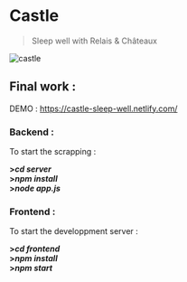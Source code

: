 # Castle

> Sleep well with Relais & Châteaux

![castle](https://media.relaischateaux.com/public/hash/919a5432f068d38d0b14b87e52fc27ae66c84376)


## Final work :

DEMO :
https://castle-sleep-well.netlify.com/


### Backend :

To start the scrapping :


**>_cd server_**  
**>_npm install_**  
**>_node app.js_**  
 
 
 ### Frontend :

To start the developpment server :


**>_cd frontend_**  
**>_npm install_**  
**>_npm start_**  
 
